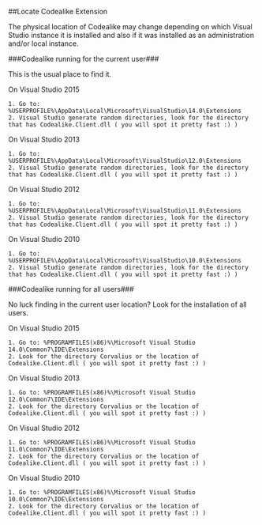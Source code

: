 ﻿##Locate Codealike Extension

The physical location of Codealike may change depending on which Visual Studio instance it is installed and also if it was installed as an administration and/or local instance.

###Codealike running for the current user###

This is the usual place to find it.

On Visual Studio 2015

	1. Go to: %USERPROFILE%\AppData\Local\Microsoft\VisualStudio\14.0\Extensions
	2. Visual Studio generate random directories, look for the directory that has Codealike.Client.dll ( you will spot it pretty fast :) )

On Visual Studio 2013

	1. Go to: %USERPROFILE%\AppData\Local\Microsoft\VisualStudio\12.0\Extensions
	2. Visual Studio generate random directories, look for the directory that has Codealike.Client.dll ( you will spot it pretty fast :) )

On Visual Studio 2012

	1. Go to: %USERPROFILE%\AppData\Local\Microsoft\VisualStudio\11.0\Extensions
	2. Visual Studio generate random directories, look for the directory that has Codealike.Client.dll ( you will spot it pretty fast :) )

On Visual Studio 2010

	1. Go to: %USERPROFILE%\AppData\Local\Microsoft\VisualStudio\10.0\Extensions
	2. Visual Studio generate random directories, look for the directory that has Codealike.Client.dll ( you will spot it pretty fast :) )


###Codealike running for all users###

No luck finding in the current user location? Look for the installation of all users.

On Visual Studio 2015

	1. Go to: %PROGRAMFILES(x86)%\Microsoft Visual Studio 14.0\Common7\IDE\Extensions
	2. Look for the directory Corvalius or the location of Codealike.Client.dll ( you will spot it pretty fast :) )

On Visual Studio 2013

	1. Go to: %PROGRAMFILES(x86)%\Microsoft Visual Studio 12.0\Common7\IDE\Extensions
	2. Look for the directory Corvalius or the location of Codealike.Client.dll ( you will spot it pretty fast :) )

On Visual Studio 2012

	1. Go to: %PROGRAMFILES(x86)%\Microsoft Visual Studio 11.0\Common7\IDE\Extensions
	2. Look for the directory Corvalius or the location of Codealike.Client.dll ( you will spot it pretty fast :) )

On Visual Studio 2010

	1. Go to: %PROGRAMFILES(x86)%\Microsoft Visual Studio 10.0\Common7\IDE\Extensions
	2. Look for the directory Corvalius or the location of Codealike.Client.dll ( you will spot it pretty fast :) )
